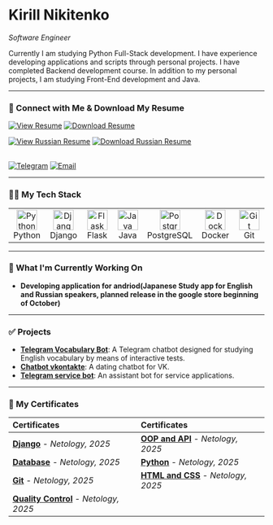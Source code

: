 # Kirill Nikitenko
*Software Engineer*

Currently I am studying Python Full-Stack development. I have experience developing applications and scripts through personal projects. I have completed Backend development course. In addition to my personal projects, I am studying Front-End development and Java. 

---

### 🤝 Connect with Me & Download My Resume


<a href="https://github.com/Kirill-dev01/resume-certificates/blob/master/Nikitenko-Kirill-Resume.pdf" target="_blank"><img src="https://img.shields.io/badge/View_Resume-0077B5?style=for-the-badge&logo=github&logoColor=white" alt="View Resume"/></a>
<a href="https://github.com/Kirill-dev01/resume-certificates/raw/master/Nikitenko-Kirill-Resume.pdf" target="_blank"><img src="https://img.shields.io/badge/Download_Resume-33A6B5?style=for-the-badge&logo=googledocs&logoColor=white" alt="Download Resume"/></a>
<br>

<a href="https://github.com/Kirill-dev01/resume-certificates/blob/master/Никитенко-Кирилл-резюме.pdf" target="_blank"><img src="https://img.shields.io/badge/Посмотреть_Резюме-0077B5?style=for-the-badge&logo=github&logoColor=white" alt="View Russian Resume"/></a>
<a href="https://github.com/Kirill-dev01/resume-certificates/raw/master/Никитенко-Кирилл-резюме.pdf" target="_blank"><img src="https://img.shields.io/badge/Скачать_Резюме-33A6B5?style=for-the-badge&logo=googledocs&logoColor=white" alt="Download Russian Resume"/></a>
<br>
<br>

<a href="https://t.me/@KirillNikitenko89" target="_blank"><img src="https://img.shields.io/badge/Telegram-26A5E4?style=for-the-badge&logo=telegram&logoColor=white" alt="Telegram"/></a>
<a href="mailto:kirill_n89@mail.ru"><img src="https://img.shields.io/badge/Email_Me-D14836?style=for-the-badge&logo=gmail&logoColor=white" alt="Email"/></a>


---

### 👨‍💻 My Tech Stack
<table>
  <tr>
    <td align="center" width="96">
      <a href="#"><img src="https://cdn.jsdelivr.net/gh/devicons/devicon/icons/python/python-original.svg" width="40" height="40" alt="Python" /></a><br>Python
    </td>
    <td align="center" width="96">
      <a href="#"><img src="https://cdn.jsdelivr.net/gh/devicons/devicon/icons/django/django-plain.svg" width="40" height="40" alt="Django" /></a><br>Django
    </td>
    <td align="center" width="96">
      <a href="#"><img src="https://cdn.jsdelivr.net/gh/devicons/devicon/icons/flask/flask-original.svg" width="40" height="40" alt="Flask" /></a><br>Flask
    </td>
    <td align="center" width="96">
      <a href="#"><img src="https://cdn.jsdelivr.net/gh/devicons/devicon/icons/java/java-original.svg" width="40" height="40" alt="Java" /></a><br>Java
    </td>
    <td align="center" width="96">
      <a href="#"><img src="https://cdn.jsdelivr.net/gh/devicons/devicon/icons/postgresql/postgresql-original.svg" width="40" height="40" alt="PostgreSQL" /></a><br>PostgreSQL
    </td>
    <td align="center" width="96">
      <a href="#"><img src="https://cdn.jsdelivr.net/gh/devicons/devicon/icons/docker/docker-original.svg" width="40" height="40" alt="Docker" /></a><br>Docker
    </td>
     <td align="center" width="96">
      <a href="#"><img src="https://cdn.jsdelivr.net/gh/devicons/devicon/icons/git/git-original.svg" width="40" height="40" alt="Git" /></a><br>Git
    </td>
  </tr>
</table>

---

### 🚀 What I'm Currently Working On

* **Developing application for andriod(Japanese Study app for English and Russian speakers, planned release in the google store beginning of October)**

---

### ✅ Projects
* **[Telegram Vocabulary Bot](https://github.com/Kirill-dev01/telbot)**: A Telegram chatbot designed for studying English vocabulary by means of interactive tests.
* **[Chatbot vkontakte](https://github.com/Kirill-dev01/bot_vkontakte/tree/master)**: A dating chatbot for VK.
* **[Telegram service bot](https://github.com/Kirill-dev01/Service_Bot)**: An assistant bot for service applications.

---

### 📜 My Certificates

| Certificates | Certificates |
| :--- | :--- |
| **[Django](https://github.com/Kirill-dev01/resume-certificates/blob/master/Django.pdf)** - *Netology, 2025* | **[OOP and API](https://github.com/Kirill-dev01/resume-certificates/blob/master/OOP-API.pdf)** - *Netology, 2025* |
| **[Database](https://github.com/Kirill-dev01/resume-certificates/blob/master/Database.pdf)** - *Netology, 2025* | **[Python](https://github.com/Kirill-dev01/resume-certificates/blob/master/Python.pdf)** - *Netology, 2025* |
| **[Git](https://github.com/Kirill-dev01/resume-certificates/blob/master/Git.pdf)** - *Netology, 2025* | **[HTML and CSS](https://github.com/Kirill-dev01/resume-certificates/blob/master/HTML%20and%20CSS.pdf)** - *Netology, 2025* |
| **[Quality Control](https://github.com/Kirill-dev01/resume-certificates/blob/master/Сертификат%20участника.%20Контроль%20качества.pdf)** - *Netology, 2025* | |
